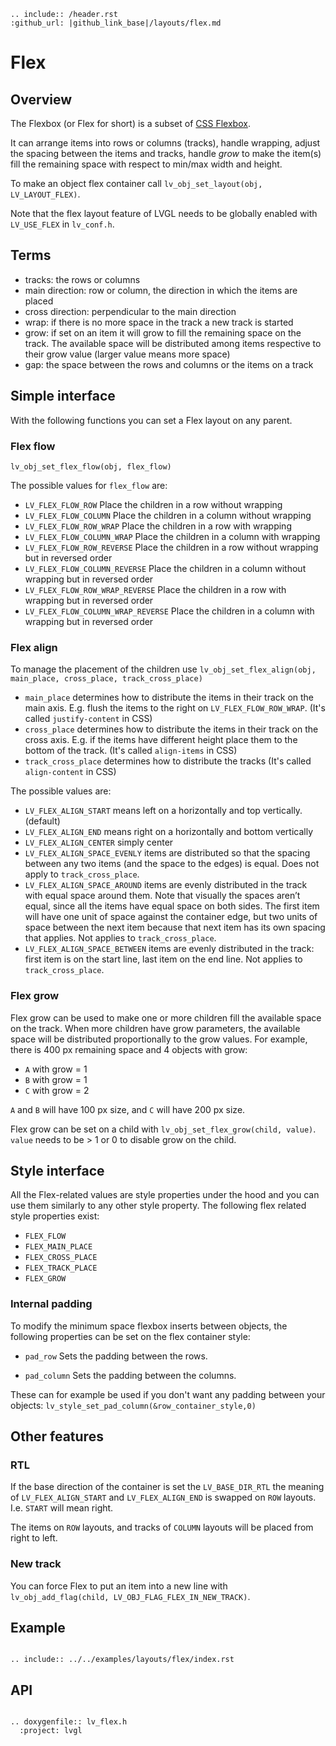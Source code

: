 ```eval_rst
.. include:: /header.rst 
:github_url: |github_link_base|/layouts/flex.md
```

# Flex

## Overview

The Flexbox (or Flex for short) is a subset of [CSS Flexbox](https://css-tricks.com/snippets/css/a-guide-to-flexbox/).

It can arrange items into rows or columns (tracks), handle wrapping, adjust the spacing between the items and tracks, handle *grow* to make the item(s) fill the remaining space with respect to min/max width and height.

To make an object flex container call `lv_obj_set_layout(obj, LV_LAYOUT_FLEX)`.

Note that the flex layout feature of LVGL needs to be globally enabled with `LV_USE_FLEX` in `lv_conf.h`. 

## Terms
- tracks: the rows or columns
- main direction: row or column, the direction in which the items are placed
- cross direction: perpendicular to the main direction
- wrap: if there is no more space in the track a new track is started
- grow: if set on an item it will grow to fill the remaining space on the track. 
The available space will be distributed among items respective to their grow value (larger value means more space)
- gap: the space between the rows and columns or the items on a track

## Simple interface

With the following functions you can set a Flex layout on any parent.

### Flex flow

`lv_obj_set_flex_flow(obj, flex_flow)`

The possible values for `flex_flow` are:
- `LV_FLEX_FLOW_ROW` Place the children in a row without wrapping
- `LV_FLEX_FLOW_COLUMN` Place the children in a column without wrapping
- `LV_FLEX_FLOW_ROW_WRAP` Place the children in a row with wrapping
- `LV_FLEX_FLOW_COLUMN_WRAP` Place the children in a column with wrapping
- `LV_FLEX_FLOW_ROW_REVERSE` Place the children in a row without wrapping but in reversed order
- `LV_FLEX_FLOW_COLUMN_REVERSE` Place the children in a column without wrapping but in reversed order
- `LV_FLEX_FLOW_ROW_WRAP_REVERSE` Place the children in a row with wrapping but in reversed order
- `LV_FLEX_FLOW_COLUMN_WRAP_REVERSE` Place the children in a column with wrapping but in reversed order

### Flex align
To manage the placement of the children use `lv_obj_set_flex_align(obj,  main_place, cross_place, track_cross_place)`

- `main_place` determines how to distribute the items in their track on the main axis. E.g. flush the items to the right on `LV_FLEX_FLOW_ROW_WRAP`.  (It's called `justify-content` in CSS)
- `cross_place` determines how to distribute the items in their track on the cross axis. E.g. if the items have different height place them to the bottom of the track.  (It's called `align-items` in CSS)
- `track_cross_place` determines how to distribute the tracks (It's called `align-content` in CSS)

The possible values are:
- `LV_FLEX_ALIGN_START` means left on a horizontally and top vertically. (default)
- `LV_FLEX_ALIGN_END` means right on a horizontally and bottom vertically
- `LV_FLEX_ALIGN_CENTER` simply center
- `LV_FLEX_ALIGN_SPACE_EVENLY` items are distributed so that the spacing between any two items (and the space to the edges) is equal. Does not apply to `track_cross_place`.
- `LV_FLEX_ALIGN_SPACE_AROUND` items are evenly distributed in the track with equal space around them. 
Note that visually the spaces aren’t equal, since all the items have equal space on both sides. 
The first item will have one unit of space against the container edge, but two units of space between the next item because that next item has its own spacing that applies. Not applies to `track_cross_place`.
- `LV_FLEX_ALIGN_SPACE_BETWEEN` items are evenly distributed in the track: first item is on the start line, last item on the end line. Not applies to `track_cross_place`.


### Flex grow

Flex grow can be used to make one or more children fill the available space on the track. When more children have grow parameters, the available space will be distributed proportionally to the grow values.
For example, there is 400 px remaining space and 4 objects with grow:
- `A` with grow = 1
- `B` with grow = 1
- `C` with grow = 2

`A` and `B` will have 100 px size, and `C` will have 200 px size.

Flex grow can be set on a child with `lv_obj_set_flex_grow(child, value)`. `value` needs to be &gt; 1 or 0 to disable grow on the child.


## Style interface

All the Flex-related values are style properties under the hood and you can use them similarly to any other style property. The following flex related style properties exist:

- `FLEX_FLOW`
- `FLEX_MAIN_PLACE`
- `FLEX_CROSS_PLACE`
- `FLEX_TRACK_PLACE`
- `FLEX_GROW`

### Internal padding

To modify the minimum space flexbox inserts between objects, the following properties can be set on the flex container style:

- `pad_row` Sets the padding between the rows. 

- `pad_column` Sets the padding between the columns.

These can for example be used if you don't want any padding between your objects: `lv_style_set_pad_column(&row_container_style,0)`

## Other features 

### RTL
If the base direction of the container is set the `LV_BASE_DIR_RTL` the meaning of `LV_FLEX_ALIGN_START` and `LV_FLEX_ALIGN_END` is swapped on `ROW` layouts. I.e. `START` will mean right.

The items on `ROW` layouts, and tracks of `COLUMN` layouts will be placed from right to left.

### New track

You can force Flex to put an item into a new line with `lv_obj_add_flag(child, LV_OBJ_FLAG_FLEX_IN_NEW_TRACK)`.


## Example

```eval_rst

.. include:: ../../examples/layouts/flex/index.rst

```

## API

```eval_rst

.. doxygenfile:: lv_flex.h
  :project: lvgl

```
